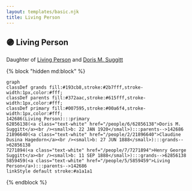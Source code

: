 ```yaml
---
layout: templates/basic.njk
title: Living Person
---
```

## 🟣 Living Person

Daughter of [Living Person](/people/5/5859459) and [Doris M. Suggitt](/people/6/62856138)

{% block "hidden md:block" %}
```mermaid
graph
classDef grands fill:#193cb8,stroke:#2b7fff,stroke-width:1px,color:#fff;
classDef parents fill:#372aac,stroke:#615fff,stroke-width:1px,color:#fff;
classDef primary fill:#007595,stroke:#00a6f4,stroke-width:1px,color:#fff;
142686(Living Person):::primary
62856138(<a class="text-white" href="/people/6/62856138">Doris M. Suggitt</a><br /><small>b: 22 JAN 1920</small>):::parents-->142686
21896640(<a class="text-white" href="/people/2/21896640">Claudine Dusina Hagedorn</a><br /><small>b: 27 JUN 1888</small>):::grands-->62856138
7271894(<a class="text-white" href="/people/7/7271894">Henry George Suggitt</a><br /><small>b: 11 SEP 1888</small>):::grands-->62856138
5859459(<a class="text-white" href="/people/5/5859459">Living Person</a>):::parents-->142686
linkStyle default stroke:#a1a1a1
```
{% endblock %}
